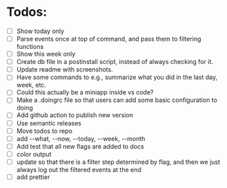 # Todos:

- [ ] Show today only
- [ ] Parse events once at top of command, and pass them to filtering functions
- [ ] Show this week only
- [ ] Create db file in a postinstall script, instead of always checking for it.
- [ ] Update readme with screenshots.
- [ ] Have some commands to e.g., summarize what you did in the last day, week, etc.
- [ ] Could this actually be a miniapp inside vs code?
- [ ] Make a .doingrc file so that users can add some basic configuration to doing
- [ ] Add github action to publish new version
- [ ] Use semantic releases
- [ ] Move todos to repo
- [ ] add --what, --now, --today, --week, --month
- [ ] Add test that all new flags are added to docs
- [ ] color output
- [ ] update so that there is a filter step determined by flag, and then we just always log out the filtered events at the end
- [ ] add prettier